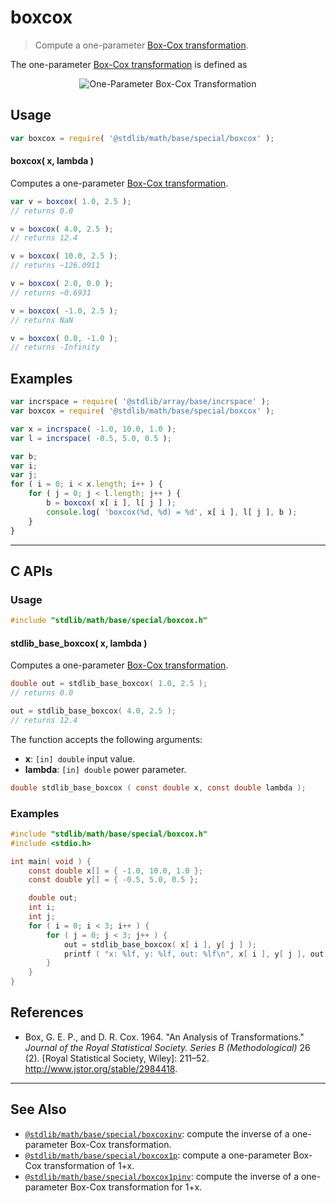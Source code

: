 <!--

@license Apache-2.0

Copyright (c) 2018 The Stdlib Authors.

Licensed under the Apache License, Version 2.0 (the "License");
you may not use this file except in compliance with the License.
You may obtain a copy of the License at

   http://www.apache.org/licenses/LICENSE-2.0

Unless required by applicable law or agreed to in writing, software
distributed under the License is distributed on an "AS IS" BASIS,
WITHOUT WARRANTIES OR CONDITIONS OF ANY KIND, either express or implied.
See the License for the specific language governing permissions and
limitations under the License.

-->

# boxcox

> Compute a one-parameter [Box-Cox transformation][box-cox-transformation].

<!-- Section to include introductory text. Make sure to keep an empty line after the intro `section` element and another before the `/section` close. -->

<section class="intro">

The one-parameter [Box-Cox transformation][box-cox-transformation] is defined as

<!-- <equation class="equation" label="eq:boxcox_transformation_one_parameter" align="center" raw="y^{\lambda} = \begin{cases}\frac{y^{\lambda} - 1}{\lambda} & \textrm{if}\ \lambda \neq 0 \\ \ln(y) & \textrm{if}\ \lambda = 0 \end{cases}" alt="One-Parameter Box-Cox Transformation"> -->

<div class="equation" align="center" data-raw-text="y^{\lambda} = \begin{cases}\frac{y^{\lambda} - 1}{\lambda} & \textrm{if}\ \lambda \neq 0 \\ \ln(y) & \textrm{if}\ \lambda = 0 \end{cases}" data-equation="eq:boxcox_transformation_one_parameter">
    <img src="https://cdn.jsdelivr.net/gh/stdlib-js/stdlib@1cd982bdbe87913bbb66e9d6a79b0acb0fb89616/lib/node_modules/@stdlib/math/base/special/boxcox/docs/img/equation_boxcox_transformation_one_parameter.svg" alt="One-Parameter Box-Cox Transformation" />
    <br>
</div>

<!-- </equation> -->

</section>

<!-- /.intro -->

<!-- Package usage documentation. -->

<section class="usage">

## Usage

```javascript
var boxcox = require( '@stdlib/math/base/special/boxcox' );
```

#### boxcox( x, lambda )

Computes a one-parameter [Box-Cox transformation][box-cox-transformation].

```javascript
var v = boxcox( 1.0, 2.5 );
// returns 0.0

v = boxcox( 4.0, 2.5 );
// returns 12.4

v = boxcox( 10.0, 2.5 );
// returns ~126.0911

v = boxcox( 2.0, 0.0 );
// returns ~0.6931

v = boxcox( -1.0, 2.5 );
// returns NaN

v = boxcox( 0.0, -1.0 );
// returns -Infinity
```

</section>

<!-- /.usage -->

<!-- Package usage examples. -->

<section class="examples">

## Examples

<!-- eslint no-undef: "error" -->

```javascript
var incrspace = require( '@stdlib/array/base/incrspace' );
var boxcox = require( '@stdlib/math/base/special/boxcox' );

var x = incrspace( -1.0, 10.0, 1.0 );
var l = incrspace( -0.5, 5.0, 0.5 );

var b;
var i;
var j;
for ( i = 0; i < x.length; i++ ) {
    for ( j = 0; j < l.length; j++ ) {
        b = boxcox( x[ i ], l[ j ] );
        console.log( 'boxcox(%d, %d) = %d', x[ i ], l[ j ], b );
    }
}
```

</section>

<!-- /.examples -->

<!-- C interface documentation. -->

* * *

<section class="c">

## C APIs

<!-- Section to include introductory text. Make sure to keep an empty line after the intro `section` element and another before the `/section` close. -->

<section class="intro">

</section>

<!-- /.intro -->

<!-- C usage documentation. -->

<section class="usage">

### Usage

```c
#include "stdlib/math/base/special/boxcox.h"
```

#### stdlib_base_boxcox( x, lambda )

Computes a one-parameter [Box-Cox transformation][box-cox-transformation].

```c
double out = stdlib_base_boxcox( 1.0, 2.5 );
// returns 0.0

out = stdlib_base_boxcox( 4.0, 2.5 );
// returns 12.4
```

The function accepts the following arguments:

-   **x**: `[in] double` input value.
-   **lambda**: `[in] double` power parameter.

```c
double stdlib_base_boxcox ( const double x, const double lambda );
```

</section>

<!-- /.usage -->

<!-- C API usage notes. Make sure to keep an empty line after the `section` element and another before the `/section` close. -->

<section class="notes">

</section>

<!-- /.notes -->

<!-- C API usage examples. -->

<section class="examples">

### Examples

```c
#include "stdlib/math/base/special/boxcox.h"
#include <stdio.h>

int main( void ) {
    const double x[] = { -1.0, 10.0, 1.0 };
    const double y[] = { -0.5, 5.0, 0.5 };

    double out;
    int i;
    int j;
    for ( i = 0; i < 3; i++ ) {
        for ( j = 0; j < 3; j++ ) {
            out = stdlib_base_boxcox( x[ i ], y[ j ] );
            printf ( "x: %lf, y: %lf, out: %lf\n", x[ i ], y[ j ], out );
        }
    }
}
```

</section>

<!-- /.examples -->

</section>

<!-- /.c -->

<!-- Section to include cited references. If references are included, add a horizontal rule *before* the section. Make sure to keep an empty line after the `section` element and another before the `/section` close. -->

<section class="references">

## References

-   Box, G. E. P., and D. R. Cox. 1964. "An Analysis of Transformations." _Journal of the Royal Statistical Society. Series B (Methodological)_ 26 (2). \[Royal Statistical Society, Wiley]: 211–52. <http://www.jstor.org/stable/2984418>.

</section>

<!-- /.references -->

<!-- Section for related `stdlib` packages. Do not manually edit this section, as it is automatically populated. -->

<section class="related">

* * *

## See Also

-   <span class="package-name">[`@stdlib/math/base/special/boxcoxinv`][@stdlib/math/base/special/boxcoxinv]</span><span class="delimiter">: </span><span class="description">compute the inverse of a one-parameter Box-Cox transformation.</span>
-   <span class="package-name">[`@stdlib/math/base/special/boxcox1p`][@stdlib/math/base/special/boxcox1p]</span><span class="delimiter">: </span><span class="description">compute a one-parameter Box-Cox transformation of 1+x.</span>
-   <span class="package-name">[`@stdlib/math/base/special/boxcox1pinv`][@stdlib/math/base/special/boxcox1pinv]</span><span class="delimiter">: </span><span class="description">compute the inverse of a one-parameter Box-Cox transformation for 1+x.</span>

</section>

<!-- /.related -->

<!-- Section for all links. Make sure to keep an empty line after the `section` element and another before the `/section` close. -->

<section class="links">

[box-cox-transformation]: https://en.wikipedia.org/wiki/Power_transform#Box-Cox_transformation

<!-- <related-links> -->

[@stdlib/math/base/special/boxcoxinv]: https://github.com/stdlib-js/stdlib/tree/develop/lib/node_modules/%40stdlib/math/base/special/boxcoxinv

[@stdlib/math/base/special/boxcox1p]: https://github.com/stdlib-js/stdlib/tree/develop/lib/node_modules/%40stdlib/math/base/special/boxcox1p

[@stdlib/math/base/special/boxcox1pinv]: https://github.com/stdlib-js/stdlib/tree/develop/lib/node_modules/%40stdlib/math/base/special/boxcox1pinv

<!-- </related-links> -->

</section>

<!-- /.links -->
